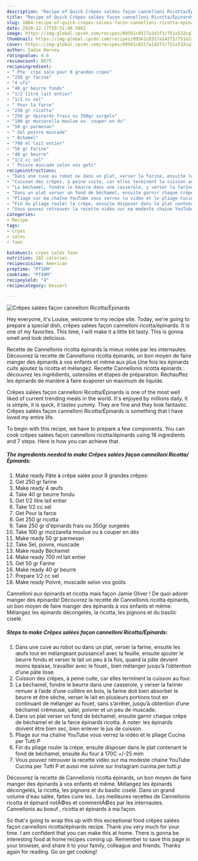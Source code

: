 ```yaml
---
description: "Recipe of Quick Crêpes salées façon cannelloni Ricotta/Épinards"
title: "Recipe of Quick Crêpes salées façon cannelloni Ricotta/Épinards"
slug: 1884-recipe-of-quick-crepes-salees-facon-cannelloni-ricotta-epinards
date: 2020-12-17T19:51:48.586Z
image: https://img-global.cpcdn.com/recipes/09561c0317a142f3/751x532cq70/crepes-salees-facon-cannelloni-ricottaepinards-photo-principale-de-la-recette.jpg
thumbnail: https://img-global.cpcdn.com/recipes/09561c0317a142f3/751x532cq70/crepes-salees-facon-cannelloni-ricottaepinards-photo-principale-de-la-recette.jpg
cover: https://img-global.cpcdn.com/recipes/09561c0317a142f3/751x532cq70/crepes-salees-facon-cannelloni-ricottaepinards-photo-principale-de-la-recette.jpg
author: Sadie Harvey
ratingvalue: 4.6
reviewcount: 8675
recipeingredient:
- " Pte  crpe sale pour 8 grandes crpes"
- "250 gr farine"
- "4 ufs"
- "40 gr beurre fondu"
- "1/2 litre lait entier"
- "1/2 cc sel"
- " Pour la farce"
- "250 gr ricotta"
- "250 gr dpinards frais ou 350gr surgels"
- "100 gr mozzarella moulue ou  couper en ds"
- "50 gr parmesan"
- " Sel poivre muscade"
- " Bchamel"
- "700 ml lait entier"
- "50 gr Farine"
- "40 gr beurre"
- "1/2 cc sel"
- " Poivre muscade selon vos gots"
recipeinstructions:
- "Dans une cuve au robot ou dans un plat, verser la farine, ensuite les œufs tout en mélangeant puissance1 avec la feuille, ensuite ajouter le beurre fondu et verser le lait un peu à la fois, quand la pâte devient moins épaisse, travailler avec le fouet., bien mélanger jusqu’à l’obtention d’une pâte lisse."
- "Cuisson des crêpes, à peine cuite, car elles terminent la cuisson au four."
- "La béchamel, fondre le beurre dans une casserole, y verser la fariner remuer à l’aide d’une cuillère en bois, la farine doit bien absorber le beurre et être sèche, verser le lait en plusieurs portions tout en continuant de mélanger au fouet, sans s’arrêter, jusqu’à obtention d’une béchamel crémeuse, saler, poivrer et un peu de muscade."
- "Dans un plat verser un fond de béchamel, ensuite garnir chaque crêpe de béchamel et de la farce épinards ricotta. À noter: les épinards doivent être bien sec, bien enlever le jus de cuisson."
- "Pliage sur ma chaîne YouTube vous verrez la vidéo et le pliage Cucina per Tutti P"
- "Fin du pliage rouler la crêpe, ensuite disposer dans le plat contenant le fond de béchamel, ensuite Au four à 170C +/-25 mim"
- "Vous pouvez retrouver la recette vidéo sur ma modeste chaine YouTube Cucina per Tutti P et aussi me suivre sur Instagram cucina.per.tutti.p"
categories:
- Recipe
tags:
- crpes
- sales
- faon

katakunci: crpes sales faon 
nutrition: 182 calories
recipecuisine: American
preptime: "PT16M"
cooktime: "PT49M"
recipeyield: "4"
recipecategory: Dessert

---
```



![Crêpes salées façon cannelloni Ricotta/Épinards](https://img-global.cpcdn.com/recipes/09561c0317a142f3/751x532cq70/crepes-salees-facon-cannelloni-ricottaepinards-photo-principale-de-la-recette.jpg)

Hey everyone, it's Louise, welcome to my recipe site. Today, we're going to prepare a special dish, crêpes salées façon cannelloni ricotta/épinards. It is one of my favorites. This time, I will make it a little bit tasty. This is gonna smell and look delicious.

Recette de Cannellonis ricotta épinards la mieux notée par les internautes. Découvrez la recette de Cannellonis ricotta épinards, un bon moyen de faire manger des épinards à vos enfants et même aux plus Une fois les épinards cuits ajoutez la ricotta et mélangez. Recette Cannellonis ricotta épinards : découvrez les ingrédients, ustensiles et étapes de préparation. Réchauffez les épinards de manière à faire évaporer un maximum de liquide.

Crêpes salées façon cannelloni Ricotta/Épinards is one of the most well liked of current trending meals in the world. It's enjoyed by millions daily. It is simple, it is quick, it tastes yummy. They are fine and they look fantastic. Crêpes salées façon cannelloni Ricotta/Épinards is something that I have loved my entire life.


To begin with this recipe, we have to prepare a few components. You can cook crêpes salées façon cannelloni ricotta/épinards using 18 ingredients and 7 steps. Here is how you can achieve that.

<!--inarticleads1-->

##### The ingredients needed to make Crêpes salées façon cannelloni Ricotta/Épinards:

1. Make ready  Pâte à crêpe salée pour 8 grandes crêpes:
1. Get 250 gr farine
1. Make ready 4 œufs
1. Take 40 gr beurre fondu
1. Get 1/2 litre lait entier
1. Take 1/2 cc sel
1. Get  Pour la farce
1. Get 250 gr ricotta
1. Take 250 gr d&#39;épinards frais ou 350gr surgelés
1. Take 100 gr mozzarella moulue ou à couper en dés
1. Make ready 50 gr parmesan
1. Take  Sel, poivre, muscade
1. Make ready  Béchamel
1. Make ready 700 ml lait entier
1. Get 50 gr Farine
1. Make ready 40 gr beurre
1. Prepare 1/2 cc sel
1. Make ready  Poivre, muscade selon vos goûts


Cannelloni aux épinards et ricotta mais façon Jamie Oliver ! De quoi adorer manger des épinards! Découvrez la recette de Cannellonis ricotta épinards, un bon moyen de faire manger des épinards à vos enfants et même. Mélangez les épinards décongelés, la ricotta, les pignons et du basilic ciselé. 

<!--inarticleads2-->

##### Steps to make Crêpes salées façon cannelloni Ricotta/Épinards:

1. Dans une cuve au robot ou dans un plat, verser la farine, ensuite les œufs tout en mélangeant puissance1 avec la feuille, ensuite ajouter le beurre fondu et verser le lait un peu à la fois, quand la pâte devient moins épaisse, travailler avec le fouet., bien mélanger jusqu’à l’obtention d’une pâte lisse.
1. Cuisson des crêpes, à peine cuite, car elles terminent la cuisson au four.
1. La béchamel, fondre le beurre dans une casserole, y verser la fariner remuer à l’aide d’une cuillère en bois, la farine doit bien absorber le beurre et être sèche, verser le lait en plusieurs portions tout en continuant de mélanger au fouet, sans s’arrêter, jusqu’à obtention d’une béchamel crémeuse, saler, poivrer et un peu de muscade.
1. Dans un plat verser un fond de béchamel, ensuite garnir chaque crêpe de béchamel et de la farce épinards ricotta. À noter: les épinards doivent être bien sec, bien enlever le jus de cuisson.
1. Pliage sur ma chaîne YouTube vous verrez la vidéo et le pliage Cucina per Tutti P
1. Fin du pliage rouler la crêpe, ensuite disposer dans le plat contenant le fond de béchamel, ensuite Au four à 170C +/-25 mim
1. Vous pouvez retrouver la recette vidéo sur ma modeste chaine YouTube Cucina per Tutti P et aussi me suivre sur Instagram cucina.per.tutti.p


Découvrez la recette de Cannellonis ricotta épinards, un bon moyen de faire manger des épinards à vos enfants et même. Mélangez les épinards décongelés, la ricotta, les pignons et du basilic ciselé. Dans un grand volume d&#39;eau salée, faites cuire les.. Les meilleures recettes de Cannellonis ricotta et épinard notÃ©es et commentÃ©es par les internautes. Cannellonis au boeuf , ricotta et épinards à ma façon. 

So that's going to wrap this up with this exceptional food crêpes salées façon cannelloni ricotta/épinards recipe. Thank you very much for your time. I am confident that you can make this at home. There is gonna be interesting food at home recipes coming up. Remember to save this page in your browser, and share it to your family, colleague and friends. Thanks again for reading. Go on get cooking!
